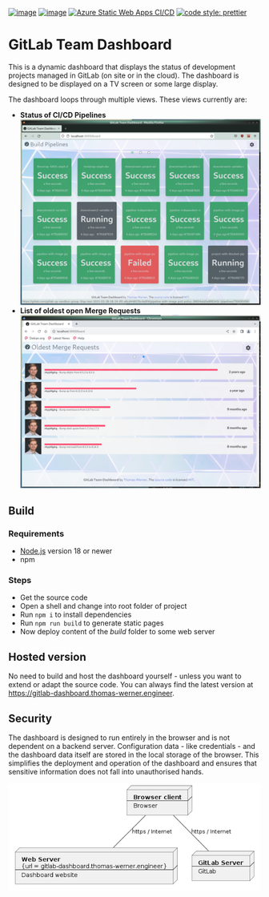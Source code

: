 [![image](https://api.codiga.io/project/35798/status/svg)](https://app.codiga.io/hub/project/35798/gitlab-team-dashboard)
[![image](https://api.codiga.io/project/35798/score/svg)](https://app.codiga.io/hub/project/35798/gitlab-team-dashboard)
[![Azure Static Web Apps CI/CD](https://github.com/huddeldaddel/gitlab-team-dashboard/actions/workflows/azure-static-web-apps-zealous-water-0a5e94103.yml/badge.svg?branch=main)](https://github.com/huddeldaddel/gitlab-team-dashboard/actions/workflows/azure-static-web-apps-zealous-water-0a5e94103.yml)
[![code style: prettier](https://img.shields.io/badge/code_style-prettier-ff69b4.svg?style=flat-square)](https://github.com/prettier/prettier)

# GitLab Team Dashboard

This is a dynamic dashboard that displays the status of development projects managed in GitLab (on site or in the cloud). The dashboard is designed to be displayed on a TV screen or some large display. 

The dashboard loops through multiple views. These views currently are:

*   **Status of CI/CD Pipelines**  
    ![image](./docs/Build-Pipelines.png)
*   **List of oldest open Merge Requests**  
    ![image](./docs/Oldest-Merge-Requests.png)

## Build 

### Requirements

*   [Node.js](https://nodejs.org) version 18 or newer
*   npm

### Steps

*   Get the source code
*   Open a shell and change into root folder of project
*   Run `npm i` to install dependencies
*   Run `npm run build` to generate static pages
*   Now deploy content of the *build* folder to some web server

## Hosted version

No need to build and host the dashboard yourself - unless you want to extend or adapt the source code. You can always find the latest version at https://gitlab-dashboard.thomas-werner.engineer.

## Security

The dashboard is designed to run entirely in the browser and is not dependent on a backend server. Configuration data - like credentials - and the dashboard data itself are stored in the local storage of the browser. This simplifies the deployment and operation of the dashboard and ensures that sensitive information does not fall into unauthorised hands.

![image](./docs/overview.png)